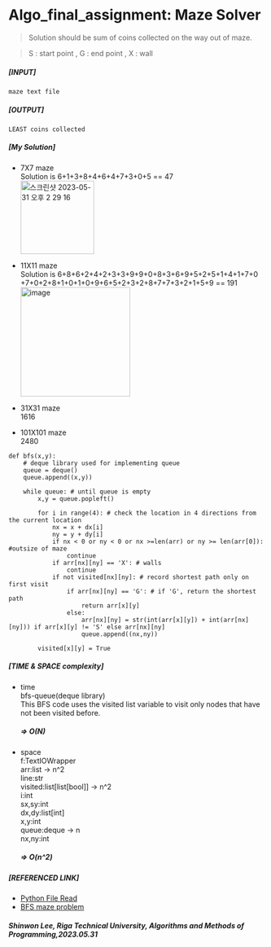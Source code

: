 # Algo_final_assignment: Maze Solver

> Solution should be sum of coins collected on the way out of maze.

> S : start point  ,     G : end point  ,     X : wall<br/>


##### [INPUT]
    maze text file
##### [OUTPUT]
    LEAST coins collected

##### [My Solution]

* 7X7 maze</br>
    Solution is  6+1+3+8+4+6+4+7+3+0+5 == 47</br>
<img width="144" alt="스크린샷 2023-05-31 오후 2 29 16" src="https://github.com/LeeShinwon/Algo_final_assignment/assets/82192923/f1e64f59-d28c-4036-be7b-e003db553e51"></br>

* 11X11 maze</br>
    Solution is 6+8+6+2+4+2+3+3+9+9+0+8+3+6+9+5+2+5+1+4+1+7+0
                </br>    +7+0+2+8+1+0+1+0+9+6+5+2+3+2+8+7+7+3+2+1+5+9 == 191</br>
<img width="215" alt="image" src="https://github.com/LeeShinwon/Algo_final_assignment/assets/82192923/ec210677-78df-4423-9f92-99b0962ee165"></br>

* 31X31 maze</br>
    1616
* 101X101 maze</br>
    2480

```
def bfs(x,y):
    # deque library used for implementing queue
    queue = deque()
    queue.append((x,y))

    while queue: # until queue is empty
        x,y = queue.popleft()

        for i in range(4): # check the location in 4 directions from the current location
            nx = x + dx[i]
            ny = y + dy[i]
            if nx < 0 or ny < 0 or nx >=len(arr) or ny >= len(arr[0]): #outsize of maze
                continue
            if arr[nx][ny] == 'X': # walls
                continue
            if not visited[nx][ny]: # record shortest path only on first visit
                if arr[nx][ny] == 'G': # if 'G', return the shortest path
                    return arr[x][y]
                else: 
                    arr[nx][ny] = str(int(arr[x][y]) + int(arr[nx][ny])) if arr[x][y] != 'S' else arr[nx][ny] 
                    queue.append((nx,ny))
        
        visited[x][y] = True
```

##### [TIME & SPACE complexity]
* time</br>
    bfs-queue(deque library)</br>
    This BFS code uses the visited list variable to visit only nodes that have not been visited before.</br>
    ##### => O(N)</br>
    
* space</br>
    f:TextIOWrapper</br>
    arr:list -> n^2</br>
    line:str</br>
    visited:list[list[bool]] -> n^2</br>
    i:int</br>
    sx,sy:int</br>
    dx,dy:list[int]</br>
    x,y:int</br>
    queue:deque -> n</br>
    nx,ny:int</br>
    
    ##### => O(n^2)</br>

##### [REFERENCED LINK]
* [Python File Read](https://wikidocs.net/26)
* [BFS maze problem](https://github.com/ndb796/python-for-coding-test/blob/master/5/11.py)



##### Shinwon Lee, Riga Technical University, Algorithms and Methods of Programming,2023.05.31
